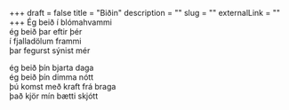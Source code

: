 +++
draft = false
title = "Biðin"
description = ""
slug = ""
externalLink = ""
+++
Ég beið í blómahvammi  
ég beið þar eftir þér  
í fjalladölum frammi  
þar fegurst sýnist mér  

ég beið þín bjarta daga  
ég beið þín dimma nótt  
þú komst með kraft frá braga  
það kjör mín bætti skjótt  
